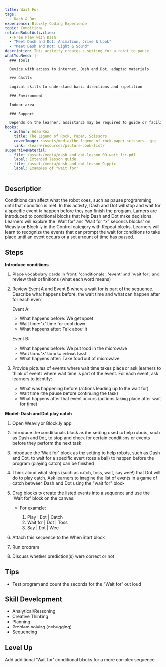 ```yaml
---
title: Wait For
tags:
  - Dash & Dot
experience: Blockly Coding Experience
topic: Conditions
relatedRobotActivities:
  - Free Play with Dash
  - "Meet Dash and Dot: Animation, Drive & Look"
  - "Meet Dash and Dot: Light & Sound"
description: This activity creates a setting for a robot to pause.
whatYouNeed: |-
  ### Tools

  Device with access to internet, Dash and Dot, adapted materials

  ### Skills

  Logical skills to understand basic directions and repetition

  ### Environment

  Indoor area

  ### Support

  Depends on the learner, assistance may be required to guide or facilitate
books:
  - author: Adam Rex
    title: The Legend of Rock, Paper, Scissors
    coverImage: /assets/media/the-legend-of-rock-paper-scissors-.jpg
    link: /learn/resources/picture-book-list/
supportiveMaterial:
  - file: /assets/media/dash_and_dot-lesson_09-wait_for.pdf
    label: Extended lesson guide
  - file: /assets/media/dash_and_dot-lesson_9.pptx
    label: Examples of "wait for"
---
```

## Description

Conditions can affect what the robot does, such as pause programming until that condition is met. In this activity, Dash and Dot will stop and wait for a specific event to happen before they can finish the program. Larners are introduced to conditional blocks that help Dash and Dot make decisions.  Learners will explore the 'Wait for' and 'Wait for “x” seconds blocks' on Weavly or Block.ly in the Control category with Repeat blocks. Learners will learn to recognize the events that can prompt the wait for conditions to take place until an event occurs or a set amount of time has passed.

## Steps

**Introduce conditions**

1. Place vocabulary cards in front: 'conditionals', 'event' and 'wait for', and review their definitions (what each word means)
2. Review Event A and Event B where a wait for is part of the sequence. Describe what happens before, the wait time and what can happen after for each event

   Event A: 

   * What happens before: We get upset
   * Wait time: 'x' time for cool down
   * What happens after: Talk about it 

   Event B: 

   * What happens before: We put food in the microwave
   * Wait time: 'x' time to reheat food
   * What happens after: Take food out of microwave
3. Provide pictures of events where wait time takes place or ask learners to think of events where wait time is part of the event. For each event, ask learners to identify:

   * What was happening before (actions leading up to the wait for)
   * Wait time (the pause before continuing the task)
   * What happens after that event occurs (actions taking place after wait for time)

**Model: Dash and Dot play catch** 

1. Open Weavly or Block.ly app 
2. Introduce the conditionals block as the setting used to help robots, such as Dash and Dot, to stop and check for certain conditions or events before they perform the next task
3. Introduce the 'Wait for' block as the setting to help robots, such as Dash and Dot, to wait for a specific event (toss a ball) to happen before the program (playing catch) can be finished
4. Think aloud what steps (such as catch, toss, wait, say wee!) that Dot will do to play catch. Ask learners to imagine the list of events in a game of catch between Dash and Dot using the "wait for" block
5. Drag blocks to create the listed events into a sequence and use the 'Wait for' block on the canvas.

   * For example: 

     1. Play | Dot | Catch
     2. Wait for | Dot | Toss
     3. Say | Dot | Wee
6. Attach this sequence to the When Start block
7. Run program
8. Discuss whether prediction(s) were correct or not

## Tips

* Test program and count the seconds for the "Wait for" out loud

## Skill Development

* Analytical/Reasoning 
* Creative Thinking 
* Planning
* Problem solving (debugging)
* Sequencing

## Level Up

Add additional 'Wait for' conditional blocks for a more complex sequence